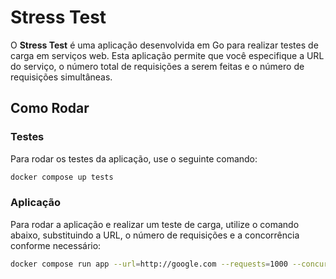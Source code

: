 # Stress Test

O **Stress Test** é uma aplicação desenvolvida em Go para realizar testes de carga em serviços web. Esta aplicação permite que você especifique a URL do serviço, o número total de requisições a serem feitas e o número de requisições simultâneas.

## Como Rodar

### Testes

Para rodar os testes da aplicação, use o seguinte comando:

```bash
docker compose up tests
```

### Aplicação

Para rodar a aplicação e realizar um teste de carga, utilize o comando abaixo, substituindo a URL, o número de requisições e a concorrência conforme necessário:

```bash
docker compose run app --url=http://google.com --requests=1000 --concurrency=100
```
